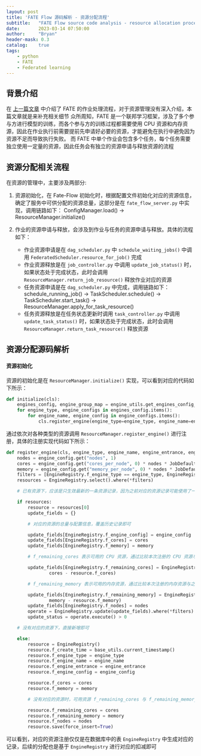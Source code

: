 ```yaml
---
layout: post
title: 'FATE Flow 源码解析 - 资源分配流程'
subtitle:   "FATE Flow source code analysis - resource allocation process"
date:       2023-03-14 07:50:00
author:     "Bryan"
header-mask: 0.3
catalog:    true
tags:
    - python
    - FATE
    - Federated learning
---
```


## 背景介绍
在 [上一篇文章](https://hustyichi.github.io/2023/03/08/fate-flow-loop/) 中介绍了 FATE 的作业处理流程，对于资源管理没有深入介绍，本篇文章就是来补充相关细节
众所周知，FATE 是一个联邦学习框架，涉及了多个参与方进行模型的训练，而各个参与方的训练过程都需要使用 CPU 资源和内存资源，因此在作业执行前需要提前先申请好必要的资源，才能避免在执行中避免因为资源不足而导致执行失败。
而 FATE 中单个作业会包含多个任务，每个任务需要独立使用一定量的资源，因此任务会有独立的资源申请与释放资源的流程

## 资源分配相关流程
在资源的管理中，主要涉及两部分:
1. 资源初始化，在 Fate-Flow 初始化时，根据配置文件初始化对应的资源信息，确定了服务中可供分配的资源总量，这部分是在 `fate_flow_server.py` 中实现，调用链路如下： ConfigManager.load() -> ResourceManager.initialize()
2. 作业的资源申请与释放，会涉及到作业与任务的资源申请与释放。具体的流程如下：

    - 作业资源申请是在 `dag_scheduler.py` 中 `schedule_waiting_jobs()` 中调用 `FederatedScheduler.resource_for_job()` 完成
    - 作业资源释放是在 `job_controller.py` 中调用 `update_job_status()` 时，如果状态处于完成状态，此时会调用 `ResourceManager.return_job_resource()` 释放作业对应的资源
    - 任务资源申请是在 `dag_scheduler.py` 中完成，调用链路如下： schedule_running_job() ->  TaskScheduler.schedule() -> TaskScheduler.start_task() -> ResourceManager.apply_for_task_resource()
    - 任务资源释放是在任务状态更新时调用 `task_controller.py` 中调用 `update_task_status()` 时，如果状态处于完成状态，此时会调用 `ResourceManager.return_task_resource()` 释放资源


## 资源分配源码解析

#### 资源初始化
资源的初始化是在 `ResourceManager.initialize()` 实现，可以看到对应的代码如下所示：

```python
def initialize(cls):
    engines_config, engine_group_map = engine_utils.get_engines_config_from_conf(group_map=True)
    for engine_type, engine_configs in engines_config.items():
        for engine_name, engine_config in engine_configs.items():
            cls.register_engine(engine_type=engine_type, engine_name=engine_name, engine_entrance=engine_group_map[engine_type][engine_name], engine_config=engine_config)
```

通过依次对各种类型的资源调用 `ResourceManager.register_engine()` 进行注册，具体的注册实现代码如下所示：

```python
def register_engine(cls, engine_type, engine_name, engine_entrance, engine_config):
    nodes = engine_config.get("nodes", 1)
    cores = engine_config.get("cores_per_node", 0) * nodes * JobDefaultConfig.total_cores_overweight_percent
    memory = engine_config.get("memory_per_node", 0) * nodes * JobDefaultConfig.total_memory_overweight_percent
    filters = [EngineRegistry.f_engine_type == engine_type, EngineRegistry.f_engine_name == engine_name]
    resources = EngineRegistry.select().where(*filters)

    # 已有资源下，应该是只生效最新的一条资源记录，因为之前对应的资源记录可能使用了一部分，需要对应更新记录

    if resources:
        resource = resources[0]
        update_fields = {}

        # 对应的资源的总量与配置信息，覆盖历史记录即可

        update_fields[EngineRegistry.f_engine_config] = engine_config
        update_fields[EngineRegistry.f_cores] = cores
        update_fields[EngineRegistry.f_memory] = memory

        # f_remaining_cores 表示可用的 CPU 资源，通过比较本次注册的 CPU 资源与之前注册的 CPU 资源的差额，确定可用资源的数量

        update_fields[EngineRegistry.f_remaining_cores] = EngineRegistry.f_remaining_cores + (
                cores - resource.f_cores)

        # f_remaining_memory 表示可用的内存资源，通过比较本次注册的内存资源与之前注册的内存资源的差额，确定可用资源的数量

        update_fields[EngineRegistry.f_remaining_memory] = EngineRegistry.f_remaining_memory + (
                memory - resource.f_memory)
        update_fields[EngineRegistry.f_nodes] = nodes
        operate = EngineRegistry.update(update_fields).where(*filters)
        update_status = operate.execute() > 0

    # 没有对应的资源下，直接新增即可

    else:
        resource = EngineRegistry()
        resource.f_create_time = base_utils.current_timestamp()
        resource.f_engine_type = engine_type
        resource.f_engine_name = engine_name
        resource.f_engine_entrance = engine_entrance
        resource.f_engine_config = engine_config

        resource.f_cores = cores
        resource.f_memory = memory

        # 没有对应的资源时，可用资源 f_remaining_cores 与 f_remaining_memory 与总量 f_cores，f_memory 相等

        resource.f_remaining_cores = cores
        resource.f_remaining_memory = memory
        resource.f_nodes = nodes
        resource.save(force_insert=True)

```

可以看到，对应的资源注册仅仅是在数据库中的表 `EngineRegistry` 中生成对应的记录，后续的分配也是基于 `EngineRegistry` 进行对应的扣减即可

